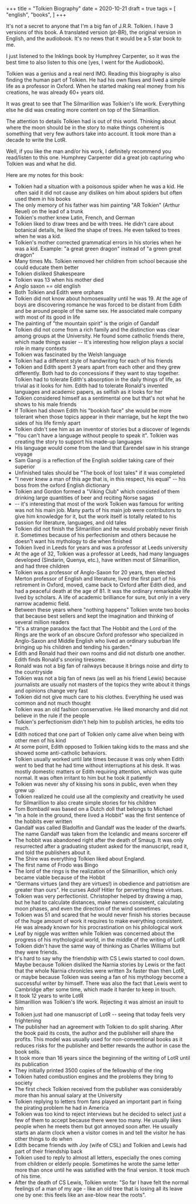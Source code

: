 +++
title = "Tolkien Biography"
date = 2020-10-21
draft = true
tags = [
    "english",
    "books",
]
+++

It's not a secret to anyone that I'm a big fan of J.R.R. Tolkien. I have 3
versions of this book. A translated version (pt-BR), the original version in
English, and the audiobook. It's no news that it would be a 5 star book to me.

I just listened to the Inklings book by Humphrey Carpenter, so it was the best
time to also listen to this one (yes, I went for the Audiobook).

Tolkien was a genius and a real nerd IMO. Reading this biography is also
finding the human part of Tolkien. He had his own flaws and lived a simple life
as a professor in Oxford. When he started making real money from his creations,
he was already 60+ years old.

It was great to see that The Silmarillion was Tolkien's life work. Everything
else he did was creating more content on top of the Silmarillion.

The attention to details Tolkien had is out of this world. Thinking about where
the moon should be in the story to make things coherent is something that very
few authors take into account. It took more than a decade to write the LotR.

Well, if you like the man and/or his work, I definitely recommend you
read/listen to this one. Humphrey Carpenter did a great job capturing who
Tolkien was and what he did.

Here are my notes for this book:

* Tolkien had a situation with a poisonous spider when he was a kid. He often said it did not cause any dislikes on him about spiders but often used them in his books
* The only memory of his father was him painting "AR Tolkien" (Arthur Reuel) on the lead of a trunk
* Tolkien's mother knew Latin, French, and German
* Tolkien liked to draw trees and be with trees. He didn't care about botanical details, he liked the shape of trees. He even talked to trees when he was a kid.
* Tolkien's mother corrected grammatical errors in his stories when he was a kid. Example: "a great green dragon" instead of "a green great dragon"
* Many times Ms. Tolkien removed her children from school because she could educate them better
* Tolkien disliked Shakespeare
* Tolkien was 13 when his mother died
* Anglo saxon == old english
* Both Tolkien and Edith were orphans
* Tolkien did not know about homosexuality until he was 19. At the age of boys are discovering romance he was forced to be distant from Edith and be around people of the same sex. He associated male company with most of its good in life
* The painting of "the mountain spirit" is the origin of Gandalf
* Tolkien did not come from a rich family and the distinction was clear among groups at the University. He found some catholic friends there, which made things easier -- It's interesting how religion plays a social role in many contexts
* Tolkien was fascinated by the Welsh language
* Tolkien had a different style of handwriting for each of his friends
* Tolkien and Edith spent 3 years apart from each other and they grew differently. Both had to do concessions if they want to stay together. Tolkien had to tolerate  Edith's absorption in the daily things of life, as trivial as it looks for him. Edith had to tolerate Ronald's invented languages and academic papers, as selfish as it looks for her
* Tolkien considered himself as a sentimental one but that's not what he shows to his male friends
* If Tolkien had shown Edith his "bookish face" she would be more tolerant when those topics appear in their marriage, but he kept the two sides of his life firmly apart
* Tolkien didn't see him as an inventor of stories but a discover of legends
* "You can't have a language without people to speak it". Tolkien was creating the story to support his made-up languages
* His language would come from the land that Earendel saw in his strange voyage
* Sam Gangi is a reflection of the English soldier taking care of their superior
* Unfinished tales should be "The book of lost tales" if it was completed
* "I never knew a man of this age that is, in this respect, his equal" -- his boss from the oxford English dictionary
* Tolkien and Gordon formed a "Viking Club" which consisted of them drinking large quantities of beer and reciting Norse sagas
* -- it's interesting that most of the work Tolkien was famous for writing was not his main job. Many parts of his main job were contributors to give him knowledge for it, but the work itself is totally related to his passion for literature, languages, and old tales
* Tolkien did not finish the Silmarillion and he would probably never finish it. Sometimes because of his perfectionism and others because he doesn't want his mythology to die when finished
* Tolkien lived in Leeds for years and was a professor at Leeds university
* At the age of 32, Tolkien was a professor at Leeds, had many languages developed (Sindarin, Quenya, etc.), have written most of Silmarillion, and had three children
* Tolkien was a professor of Anglo-Saxon for 20 years, then elected Merton professor of English and literature, lived the first part of his retirement in Oxford, moved, came back to Oxford after Edith died, and had a peaceful death at the age of 81. It was the ordinary remarkable life lived by scholars. A life of academic brilliance for sure, but only in a very narrow academic field.
* Between these years where "nothing happens" Tolkien wrote two books that because best sellers and kept the imagination and thinking of several million readers
* "It's a strange paradox the fact that The Hobbit and the Lord of the Rings are the work of an obscure Oxford professor who specialized in Anglo-Saxon and Middle English who lived an ordinary suburban life bringing up his children and tending his garden."
* Edith and Ronald had their own rooms and did not disturb one another. Edith finds Ronald's snoring tiresome.
* Ronald was not a big fan of railways because it brings noise and dirty to the countryside
* Tolkien was not a big fan of news (as well as his friend Lewis) because journalists are usually not masters of the topics they write about it things and opinions change very fast
* Tolkien did not give much care to his clothes. Everything he used was common and not much thought
* Tolkien was an old fashion conservative. He liked monarchy and did not believe in the rule if the people
* Tolkien's perfectionism didn't help him to publish articles, he edits too much.
* Edith noticed that one part of Tolkien only came alive when being with other men of his kind
* At some point, Edith opposed to Tolkien taking kids to the mass and she showed some anti-catholic behaviors.
* Tolkien usually worked until late times because it was only when Edith went to bed that he had time without interruptions at his desk. It was mostly domestic matters or Edith requiring attention, which was quite normal. It was often irritant to him but he took it patiently
* Tolkien was never shy of kissing his sons in public, even when they grew up
* Tolkien realized he could use all the complexity and creativity he used for Silmarillion to also create simple stories for his children
* Tom Bombadil was based on a Dutch doll that belongs to Michael
* "In a hole in the ground, there lived a Hobbit" was the first sentence of the hobbits ever written
* Gandalf was called Bladolfin and Gandalf was the leader of the dwarfs. The name Gandalf was taken from the Icelandic and means sorcerer elf
* The hobbit was abandoned right after the death of Smaug. It was only resurrected after a graduating student asked for the manuscript, read it, and told the publishers about it.
* The Shire was everything Tolkien liked about England.
* The first name of Frodo was Bingo
* The lord of the rings is the realization of the Silmarillion, which only became viable because of the Hobbit
* "Germans virtues (and they are virtues!) in obedience and patriotism are greater than ours". He curses Adolf Hitler for perverting these virtues.
* Tolkien was very perfectionist. Christopher helped by drawing a map, but he had to calculate distances, make names consistent, calculating moon phases, and even the direction of the wind sometimes
* Tolkien was 51 and scared that he would never finish his stories because of the huge amount of work it requires to make everything consistent. He was already known for his procrastination on his philological work
* Leaf by niggle was written while Tolkien was concerned about the progress of his mythological world, in the middle of the writing of LotR
* Tolkien didn't have the same way of thinking as Charles Williams but they were friends.
* It's hard to say why the friendship with CS Lewis started to cool down. Maybe because Tolkien disliked the Narnia stories by Lewis or the fact that the whole Narnia chronicles were written 3x faster than then LotR, or maybe because Tolkien was seeing a fan of his mythology become a successful writer by himself. There was also the fact that Lewis went to Cambridge after some time, which made it harder to keep in touch.
* It took 12  years to write LotR
* Silmarillion was Tolkien's life work. Rejecting it was almost an insult to him
* Tolkien just had one manuscript of LotR -- seeing that today feels very frightening
* The publisher had an agreement with Tolkien to do split sharing. After the book paid its costs, the author and the publisher will share the profits. This model was usually used for non-conventional books as it reduces risks for the publisher and better rewards the author in case the book sells.
* It took more than 16 years since the beginning of the writing of LotR until its publication
* They initially printed 3500 copies of the fellowship of the ring
* Tolkien hated combustion engines and the problems they bring to society
* The first check Tolkien received from the publisher was considerably more than his annual salary at the University
* Tolkien replying to letters from fans played an important part in fixing the pirating problem he had in America
* Tolkien was too kind to reject interviews but he decided to select just a few of them to accept because there were too many. He usually likes people when he meets them but got annoyed soon after. He usually starts an alarm clock when a visitor comes in and tell the visitor he has other things to do when
* Edith became friends with Joy (wife of CSL) and Tolkien and Lewis had part of their friendship back
* Tolkien used to reply to almost all letters, especially the ones coming from children or elderly people. Sometimes he wrote the same letter more than once until he was satisfied with the final version. It took much of his time.
* After the death of CS Lewis, Tolkien wrote: "So far I have felt the normal feelings of a man of my age - like an old tree that is losing all its leave one by one: this feels like an axe-blow near the roots".
